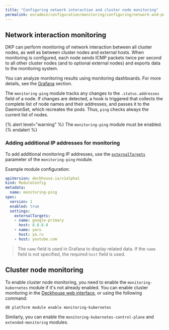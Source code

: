 ```yaml
---
title: "Configuring network interaction and cluster node monitoring"
permalink: en/admin/configuration/monitoring/configuring/network-and-pods.html
---
```


## Network interaction monitoring

DKP can perform monitoring of network interaction between all cluster nodes, as well as between cluster nodes and external hosts. When monitoring is configured, each node sends ICMP packets twice per second to all other cluster nodes (and to optional external nodes) and exports data to the monitoring system.

You can analyze monitoring results using monitoring dashboards. For more details, see the [Grafana](../../../../user/web/grafana.html) section.

The `monitoring-ping` module tracks any changes to the `.status.addresses` field of a node. If changes are detected, a hook is triggered that collects the complete list of node names and their addresses, and passes it to the DaemonSet, which recreates the pods. Thus, `ping` checks always the current list of nodes.

{% alert level="warning" %}
The `monitoring-ping` module must be enabled.
{% endalert %}

### Adding additional IP addresses for monitoring

To add additional monitoring IP addresses, use the [`externalTargets`](/modules/monitoring-ping/configuration.html#parameters-externaltargets) parameter of the `monitoring-ping` module.

Example module configuration:

```yaml
apiVersion: deckhouse.io/v1alpha1
kind: ModuleConfig
metadata:
  name: monitoring-ping
spec:
  version: 1
  enabled: true
  settings:
    externalTargets:
    - name: google-primary
      host: 8.8.8.8
    - name: yaru
      host: ya.ru
    - host: youtube.com
```

> The `name` field is used in Grafana to display related data. If the `name` field is not specified, the required `host` field is used.

## Cluster node monitoring

To enable cluster node monitoring, you need to enable the `monitoring-kubernetes` module if it's not already enabled. You can enable cluster monitoring in the [Deckhouse web interface](/modules/console/), or using the following command:

```shell
d8 platform module enable monitoring-kubernetes
```

Similarly, you can enable the `monitoring-kubernetes-control-plane` and `extended-monitoring` modules.
